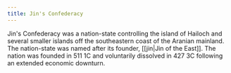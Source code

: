 ```yaml
---
title: Jin's Confederacy
---
```

Jin's Confederacy was a nation-state controlling the island of Hailoch and several smaller islands off the southeastern coast of the Aranian mainland. The nation-state was named after its founder, [[jin|Jin of the East]]. The nation was founded in 511 1C and voluntarily dissolved in 427 3C following an extended economic downturn. 


